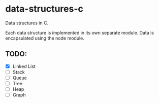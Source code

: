 # data-structures-c
Data structures in C.

Each data structure is implemented in its own separate module.  Data is encapsulated using the node module.

## TODO:
- [x] Linked List
- [ ] Stack
- [ ] Queue
- [ ] Tree
- [ ] Heap
- [ ] Graph
